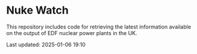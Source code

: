 # Nuke Watch

This repository includes code for retrieving the latest information available on the output of EDF nuclear power plants in the UK.

Last updated: 2025-01-06 19:10